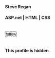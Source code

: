 <!DOCTYPE html>
<html>
<head>
<meta charset="utf-8">
<meta name="viewport" content="width=device-width, initial-scale=1">
<style>
* {
  margin: 0;
  padding: 0;
}

body {
  background: url(https://newevolutiondesigns.com/images/freebies/city-wallpaper-18.jpg);
  background-size: cover;
  font-family: verdana;
}

.bg-cover {
  position: fixed;
  top: 0;
  width: 100%;
  height: 100%;
  background: rgba(0, 0, 255, 0.2);
  z-index: -1;
}

.container {
  width: 400px;
  height: 500px;
  background-color: #f9690E;
  margin: 50px auto;
  border-radius: 12px;
  overflow: hidden;
}

.header i{
  font-size: 20px;
  color: rgba(255,255,255,0.7);
  padding: 10px;
  margin-top:20px;
}

.fa-bars{
  float: left;
  margin-left:20px;
}

.fa-bars:hover{
  cursor: pointer;
  animation: bars 0.3s ease-in forwards;
}

.fa-cog{
  float: right;
  margin-right:20px;
}

.fa-cog:hover{
  cursor: pointer;
  animation: rotate 1s ease-in infinite;
}

div.middle{
  position:relative;
  text-align: center;
  top: 70px;
}

img.user-pic{
  width:110px;
  height: 110px;
  border-radius: 100%;
  background: rgba(255,255,255,0.7);
  border: 5px solid rgba(255,255,255,1);
}

h4.name{
  font-size: 18px;
  color: rgba(255,255,255,0.8);
  padding: 10px;
}

h4.work{
  font-size: 14px;
  color: rgba(255,255,255,0.5);
  padding: 10px;
  padding-top: 0px;
}

h4.social{
  font-size: 15px;
  color: rgba(255,255,255,0.5);
  padding: 15px;
}

div.footer{
  position: relative;
  background: rgba(255,255,255,1);
  top:110px;
  height:180px;
  text-align: center;
}

.btn-follow
{
  position: relative;
  padding: 15px 70px;
  top: -22px;
  background: rgba(255,255,255,1);
  border: none;
  border-radius: 20px;
  text-transform: uppercase;
  letter-spacing: 1px;
  color: #f9690E;
  box-shadow: 0px 5px 45px rgba(249,105,14,0.4);
  border: 1px solid transparent;
  transition: all 0.5s ease-in;
}

.btn-follow:hover
{
  cursor: pointer;
  border: 1px solid rgba(255,255,255,0.2);
  background: #f9690E;
  color: rgba(255,255,255,1);
}

.fa-lock{
  font-size: 20px;
  color: rgba(0,0,0,0.2);
  padding-top:15px;
}

.profile-status{
  font-size: 12px;
  color: rgba(0,0,0,0.2);
  padding-top: 7px;
}

@keyframes rotate{
  0%{
    transform: rotate(0deg);
  }
  100%{
    transform: rotate(180deg);
  }
}

@keyframes bars{
  0%{
    transform: rotate(0deg);
  }
  100%{
    transform: rotate(90deg);
  }
}

@keyframes img3d{
  0%{
    transform: rotateY(0deg);
  }
  100%{
    transform: rotateY(55deg);
  }
}

 transform-origin: left top;
 animation: swing 2s ease-in forwards;
}


@-moz-keyframes swing {
  0% {
    -moz-transform: rotate(0deg);
    transform: rotate(0deg);
  }
  100% {
    -moz-transform: rotate(45deg);
    transform: rotate(45deg);
  }
}
@-webkit-keyframes swing {
  0% {
    -webkit-transform: rotate(0deg);
    transform: rotate(0deg);
  }
  100% {
    -webkit-transform: rotate(45deg);
    transform: rotate(45deg);
  }
}
@keyframes swing {
  0% {
    -moz-transform: rotate(0deg);
    -ms-transform: rotate(0deg);
    -webkit-transform: rotate(0deg);
    transform: rotate(0deg);
  }
  100% {
    -moz-transform: rotate(45deg);
    -ms-transform: rotate(45deg);
    -webkit-transform: rotate(45deg);
    transform: rotate(45deg);
  }
}
	</style>
</head>
<body>
<div class="bg-cover"></div>
<div class="container">
  <div class="header">
    <i class="fa fa-bars"></i>
    <i class="fa fa-cog"></i>
  </div>
  <div class="middle">
    <img src="http://www.tomatinatrip.com/wp-content/uploads/2015/07/Picture-of-person.png" alt="" class="user-pic" />
    <h4 class="name">Steve Regan</h4>
    <h4 class="work">ASP.net | HTML | CSS</h4>
    <h4 class="social"><i class="fa fa-facebook"></i>&nbsp;&nbsp;&nbsp;&nbsp;&nbsp;&nbsp; <i class="fa fa-dribbble"></i>&nbsp;&nbsp;&nbsp;&nbsp;&nbsp;&nbsp; <i class="fa fa-twitter"></i></h4>
  </div>
  <div class="footer">
   <button class="btn-follow">follow </button><br/>
    <i class="fa fa-lock"></i>
    <br/>
    <h4 class="profile-status">This profile is hidden</h4>
  </div>
</div>
</body>
</html>
